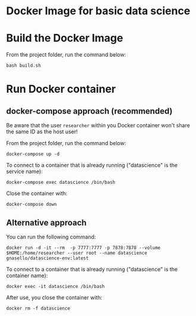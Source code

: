 # Docker Image for basic data science

# Build the Docker Image

From the project folder, run the command below:

```bash build.sh```

# Run Docker container

## docker-compose approach (recommended)

Be aware that the user ```researcher``` within you Docker container won't share the same ID as the host user!

From the project folder, run the command below:

```docker-compose up -d```

To connect to a container that is already running ("datascience" is the service name):

```docker-compose exec datascience /bin/bash```

Close the container with:

```docker-compose down```

## Alternative approach

You can run the following command:

```docker run -d -it --rm  -p 7777:7777 -p 7878:7878 --volume $HOME:/home/researcher --user root --name datascience gnasello/datascience-env:latest```

To connect to a container that is already running ("datascience" is the container name):

```docker exec -it datascience /bin/bash```

After use, you close the container with:

```docker rm -f datascience```